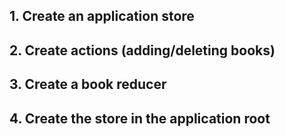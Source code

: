 ## 1. Create an application store

## 2. Create actions (adding/deleting books)

## 3. Create a book reducer

## 4. Create the store in the application root
